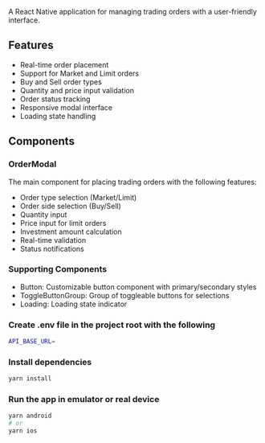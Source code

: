 
A React Native application for managing trading orders with a user-friendly interface.

## Features

- Real-time order placement
- Support for Market and Limit orders
- Buy and Sell order types
- Quantity and price input validation
- Order status tracking
- Responsive modal interface
- Loading state handling

## Components

### OrderModal

The main component for placing trading orders with the following features:

- Order type selection (Market/Limit)
- Order side selection (Buy/Sell)
- Quantity input
- Price input for limit orders
- Investment amount calculation
- Real-time validation
- Status notifications

### Supporting Components

- Button: Customizable button component with primary/secondary styles
- ToggleButtonGroup: Group of toggleable buttons for selections
- Loading: Loading state indicator

### Create .env file in the project root with the following

```bash
API_BASE_URL=
```

### Install dependencies

```bash
yarn install
```
### Run the app in emulator or real device

```bash
yarn android
# or
yarn ios
```
